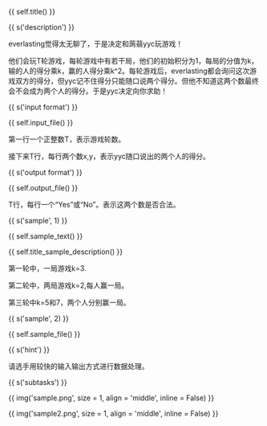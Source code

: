 {{ self.title() }}

{{ s('description') }}

everlasting觉得太无聊了，于是决定和蒟蒻yyc玩游戏！

他们会玩T轮游戏，每轮游戏中有若干局，他们的初始积分为1，每局的分值为k，输的人的得分乘k，赢的人得分乘k^2。每轮游戏后，everlasting都会询问这次游戏双方的得分，但yyc记不住得分只能随口说两个得分。但他不知道这两个数最终会不会成为两个人的得分。于是yyc决定向你求助！


{{ s('input format') }}

{{ self.input_file() }}

第一行一个正整数T，表示游戏轮数。

接下来T行，每行两个数x,y，表示yyc随口说出的两个人的得分。

{{ s('output format') }}

{{ self.output_file() }}

T行，每行一个“Yes”或“No”。表示这两个数是否合法。

{{ s('sample', 1) }}

{{ self.sample_text() }}

{{ self.title_sample_description() }}

第一轮中，一局游戏k=3.

第二轮中，两局游戏k=2,每人赢一局。

第三轮中k=5和7，两个人分别赢一局。

{{ s('sample', 2) }}

{{ self.sample_file() }}

{{ s('hint') }}

请选手用较快的输入输出方式进行数据处理。

{{ s('subtasks') }}

{{ img('sample.png', size = 1, align = 'middle', inline = False) }}

{{ img('sample2.png', size = 1, align = 'middle', inline = False) }}

